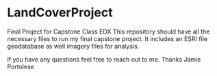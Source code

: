 # LandCoverProject
Final Project for Capstone Class EDX
This repository should have all the necessary files to run my final capstone project.  It includes an ESRI file geodatabase as well 
imagery files for analysis.

If you have any questions feel free to reach out to me.
Thanks
Jamie Portolese
